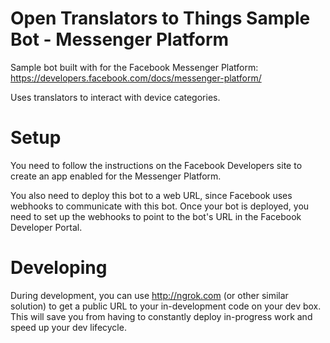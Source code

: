 # Open Translators to Things Sample Bot - Messenger Platform

Sample bot built with for the Facebook Messenger Platform: https://developers.facebook.com/docs/messenger-platform/

Uses translators to interact with device categories.

# Setup

You need to follow the instructions on the Facebook Developers site to create an app enabled for the Messenger Platform.

You also need to deploy this bot to a web URL, since Facebook uses webhooks to communicate with this bot. Once your bot
is deployed, you need to set up the webhooks to point to the bot's URL in the Facebook Developer Portal.

# Developing

During development, you can use http://ngrok.com (or other similar solution) to get a public URL to your in-development code on
your dev box. This will save you from having to constantly deploy in-progress work and speed up your dev lifecycle.
